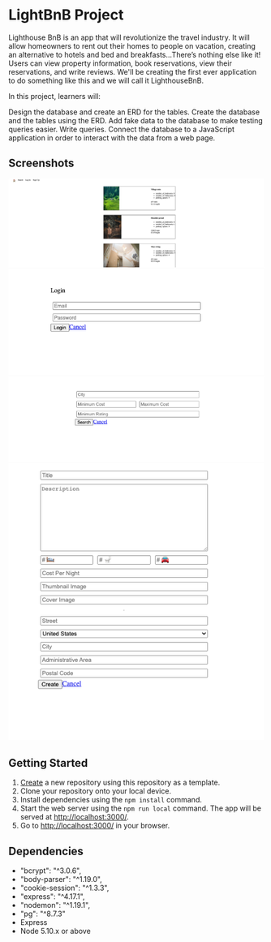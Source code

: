 # LightBnB Project

Lighthouse BnB is an app that will revolutionize the travel industry. It will allow homeowners to rent out their homes to people on vacation, creating an alternative to hotels and bed and breakfasts...There’s nothing else like it! Users can view property information, book reservations, view their reservations, and write reviews. We'll be creating the first ever application to do something like this and we will call it LighthouseBnB.

In this project, learners will:

Design the database and create an ERD for the tables.
Create the database and the tables using the ERD.
Add fake data to the database to make testing queries easier.
Write queries.
Connect the database to a JavaScript application in order to interact with the data from a web page.

## Screenshots

!["Screenshot of home page with desktop screem"](./pictures/home%20page.png)
!["Screenshot of login with tablet screem"](./pictures/login.png)
!["Screenshot of search with tablet screem"](./pictures/search.png)
!["Screenshot of search with tablet screem"](./pictures/create%20new%20list.png)

## Getting Started

1. [Create](https://docs.github.com/en/repositories/creating-and-managing-repositories/creating-a-repository-from-a-template) a new repository using this repository as a template.
2. Clone your repository onto your local device.
3. Install dependencies using the `npm install` command.
4. Start the web server using the `npm run local` command. The app will be served at <http://localhost:3000/>.
5. Go to <http://localhost:3000/> in your browser.

## Dependencies

- "bcrypt": "^3.0.6",
- "body-parser": "^1.19.0",
- "cookie-session": "^1.3.3",
- "express": "^4.17.1",
- "nodemon": "^1.19.1",
- "pg": "^8.7.3"
- Express
- Node 5.10.x or above
